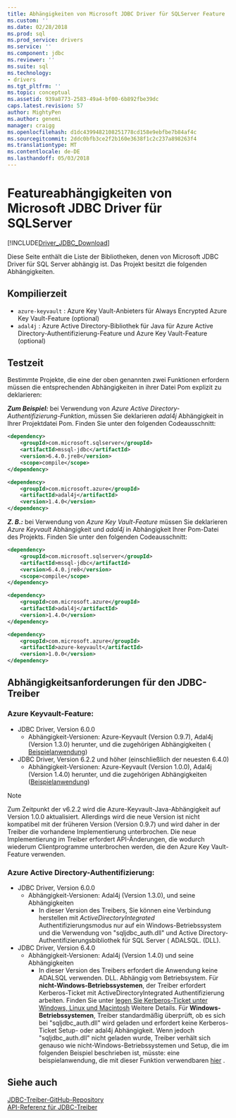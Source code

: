 ```yaml
---
title: Abhängigkeiten von Microsoft JDBC Driver für SQLServer Feature | Microsoft Docs
ms.custom: ''
ms.date: 02/28/2018
ms.prod: sql
ms.prod_service: drivers
ms.service: ''
ms.component: jdbc
ms.reviewer: ''
ms.suite: sql
ms.technology:
- drivers
ms.tgt_pltfrm: ''
ms.topic: conceptual
ms.assetid: 939a8773-2583-49a4-bf00-6b892fbe39dc
caps.latest.revision: 57
author: MightyPen
ms.author: genemi
manager: craigg
ms.openlocfilehash: d1dc4399482108251778cd158e9ebfbe7b84af4c
ms.sourcegitcommit: 2ddc0bfb3ce2f2b160e3638f1c2c237a898263f4
ms.translationtype: MT
ms.contentlocale: de-DE
ms.lasthandoff: 05/03/2018
---
```

# <a name="feature-dependencies-of-microsoft-jdbc-driver-for-sql-server"></a>Featureabhängigkeiten von Microsoft JDBC Driver für SQLServer
[!INCLUDE[Driver_JDBC_Download](../../includes/driver_jdbc_download.md)]

 Diese Seite enthält die Liste der Bibliotheken, denen von Microsoft JDBC Driver für SQL Server abhängig ist. Das Projekt besitzt die folgenden Abhängigkeiten.
 
 ## <a name="compile-time"></a>Kompilierzeit
 - `azure-keyvault` : Azure Key Vault-Anbieters für Always Encrypted Azure Key Vault-Feature (optional)
 - `adal4j` : Azure Active Directory-Bibliothek für Java für Azure Active Directory-Authentifizierung-Feature und Azure Key Vault-Feature (optional)

 ##  <a name="test-time"></a>Testzeit
Bestimmte Projekte, die eine der oben genannten zwei Funktionen erfordern müssen die entsprechenden Abhängigkeiten in ihrer Datei Pom explizit zu deklarieren:

***Zum Beispiel:*** bei Verwendung von *Azure Active Directory-Authentifizierung-Funktion*, müssen Sie deklarieren *adal4j* Abhängigkeit in Ihrer Projektdatei Pom. Finden Sie unter den folgenden Codeausschnitt: 
```xml
<dependency>
    <groupId>com.microsoft.sqlserver</groupId>
    <artifactId>mssql-jdbc</artifactId>
    <version>6.4.0.jre8</version>
    <scope>compile</scope>
</dependency>

<dependency>
    <groupId>com.microsoft.azure</groupId>
    <artifactId>adal4j</artifactId>
    <version>1.4.0</version>
</dependency>
```

***Z. B.:*** bei Verwendung von *Azure Key Vault-Feature* müssen Sie deklarieren *Azure Keyvault* Abhängigkeit und *adal4j* in Abhängigkeit Ihrer Pom-Datei des Projekts. Finden Sie unter den folgenden Codeausschnitt: 
```xml
<dependency>
    <groupId>com.microsoft.sqlserver</groupId>
    <artifactId>mssql-jdbc</artifactId>
    <version>6.4.0.jre8</version>
    <scope>compile</scope>
</dependency>

<dependency>
    <groupId>com.microsoft.azure</groupId>
    <artifactId>adal4j</artifactId>
    <version>1.4.0</version>
</dependency>

<dependency>
    <groupId>com.microsoft.azure</groupId>
    <artifactId>azure-keyvault</artifactId>
    <version>1.0.0</version>
</dependency>
```
 
 ## <a name="dependency-requirements-for-the-jdbc-driver"></a>Abhängigkeitsanforderungen für den JDBC-Treiber

 ### <a name="azure-keyvault-feature"></a>Azure Keyvault-Feature:
- JDBC Driver, Version 6.0.0 
    - Abhängigkeit-Versionen: Azure-Keyvault (Version 0.9.7), Adal4j (Version 1.3.0) herunter, und die zugehörigen Abhängigkeiten ( [Beispielanwendung](../../connect/jdbc/azure-key-vault-sample-version-6.0.0.md))
- JDBC Driver, Version 6.2.2 und höher (einschließlich der neuesten 6.4.0)
    - Abhängigkeit-Versionen: Azure-Keyvault (Version 1.0.0), Adal4j (Version 1.4.0) herunter, und die zugehörigen Abhängigkeiten ([Beispielanwendung](../../connect/jdbc/azure-key-vault-sample-version-6.2.2.md))

> [!NOTE]
>   Zum Zeitpunkt der v6.2.2 wird die Azure-Keyvault-Java-Abhängigkeit auf Version 1.0.0 aktualisiert. Allerdings wird die neue Version ist nicht kompatibel mit der früheren Version (Version 0.9.7) und wird daher in der Treiber die vorhandene Implementierung unterbrochen. Die neue Implementierung im Treiber erfordert API-Änderungen, die wodurch wiederum Clientprogramme unterbrochen werden, die den Azure Key Vault-Feature verwenden.

  
 ### <a name="azure-active-directory-authentication"></a>Azure Active Directory-Authentifizierung:
- JDBC Driver, Version 6.0.0 
    - Abhängigkeit-Versionen: Adal4j (Version 1.3.0), und seine Abhängigkeiten
        - In dieser Version des Treibers, Sie können eine Verbindung herstellen mit *ActiveDirectoryIntegrated* Authentifizierungsmodus nur auf ein Windows-Betriebssystem und die Verwendung von "sqljdbc_auth.dll" und Active Directory-Authentifizierungsbibliothek für SQL Server ( ADALSQL. (DLL). 
- JDBC Driver, Version 6.4.0
    - Abhängigkeit-Versionen: Adal4j (Version 1.4.0) und seine Abhängigkeiten
        - In dieser Version des Treibers erfordert die Anwendung keine ADALSQL verwenden. DLL. Abhängig vom Betriebsystem. Für **nicht-Windows-Betriebssystemen**, der Treiber erfordert Kerberos-Ticket mit ActiveDirectoryIntegrated Authentifizierung arbeiten. Finden Sie unter [legen Sie Kerberos-Ticket unter Windows, Linux und Macintosh](https://docs.microsoft.com/sql/connect/jdbc/connecting-using-azure-active-directory-authentication#set-kerberos-ticket-on-windows-linux-and-mac) Weitere Details. Für **Windows-Betriebssystemen**, Treiber standardmäßig überprüft, ob es sich bei "sqljdbc_auth.dll" wird geladen und erfordert keine Kerberos-Ticket Setup- oder adal4j Abhängigkeit. Wenn jedoch "sqljdbc_auth.dll" nicht geladen wurde, Treiber verhält sich genauso wie nicht-Windows-Betriebssystemen und Setup, die im folgenden Beispiel beschrieben ist, müsste: eine beispielanwendung, die mit dieser Funktion verwendbaren [hier](../../connect/jdbc/connecting-using-azure-active-directory-authentication.md) .

 ## <a name="see-also"></a>Siehe auch  
 [JDBC-Treiber-GitHub-Repository](https://github.com/microsoft/mssql-jdbc)  
 [API-Referenz für JDBC-Treiber](../../connect/jdbc/reference/jdbc-driver-api-reference.md)  
  
  